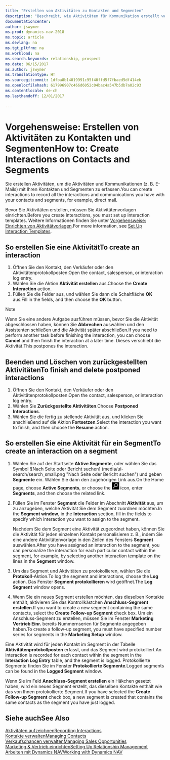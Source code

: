 ```yaml
---
title: "Erstellen von Aktivitäten zu Kontakten und Segmenten"
description: "Beschreibt, wie Aktivitäten für Kommunikation erstellt werden, die Sie mit Ihren Kontakten und Segmenten in Dynamics NAV haben, wie beispielsweise direkte E-Mail."
documentationcenter: 
author: jswymer
ms.prod: dynamics-nav-2018
ms.topic: article
ms.devlang: na
ms.tgt_pltfrm: na
ms.workload: na
ms.search.keywords: relationship, prospect
ms.date: 06/15/2017
ms.author: jswymer
ms.translationtype: HT
ms.sourcegitcommit: 1dfba8b14019991c95f40ffd5f7fbaed5df414eb
ms.openlocfilehash: 617996907c466d6052c04bac4a547b5db7a02c93
ms.contentlocale: de-ch
ms.lasthandoff: 12/01/2017

---
```

# <a name="how-to-create-interactions-on-contacts-and-segments"></a><span data-ttu-id="3f27c-103">Vorgehensweise: Erstellen von Aktivitäten zu Kontakten und Segmenten</span><span class="sxs-lookup"><span data-stu-id="3f27c-103">How to: Create Interactions on Contacts and Segments</span></span>
<span data-ttu-id="3f27c-104">Sie erstellen Aktivitäten, um die Aktivitäten und Kommunikationen (z. B. E-Mails) mit Ihren Kontakten und Segmenten zu erfassen.</span><span class="sxs-lookup"><span data-stu-id="3f27c-104">You can create interactions to record all the interactions and communications you have with your contacts and segments, for example, direct mail.</span></span>

<span data-ttu-id="3f27c-105">Bevor Sie Aktivitäten erstellen, müssen Sie Aktivitätenvorlagen einrichten.</span><span class="sxs-lookup"><span data-stu-id="3f27c-105">Before you create interactions, you must set up interaction templates.</span></span> <span data-ttu-id="3f27c-106">Weitere Informationen finden Sie unter [Vorgehensweise: Einrichten von Aktivitätvorlagen](marketing-interactions.md).</span><span class="sxs-lookup"><span data-stu-id="3f27c-106">For more information, see  [Set Up Interaction Templates](marketing-interactions.md).</span></span>

## <a name="to-create-an-interaction"></a><span data-ttu-id="3f27c-107">So erstellen Sie eine Aktivität</span><span class="sxs-lookup"><span data-stu-id="3f27c-107">To create an interaction</span></span>
1. <span data-ttu-id="3f27c-108">Öffnen Sie den Kontakt, den Verkäufer oder den Aktivitätenprotokollposten.</span><span class="sxs-lookup"><span data-stu-id="3f27c-108">Open the contact, salesperson, or interaction log entry.</span></span>
2. <span data-ttu-id="3f27c-109">Wählen Sie die Aktion **Aktivität erstellen** aus.</span><span class="sxs-lookup"><span data-stu-id="3f27c-109">Choose the **Create Interaction** action.</span></span>
3. <span data-ttu-id="3f27c-110">Füllen Sie die Felder aus, und wählen Sie dann die Schaltfläche **OK** aus.</span><span class="sxs-lookup"><span data-stu-id="3f27c-110">Fill in the fields, and then choose the **OK** button.</span></span>

> [!NOTE]  
>   <span data-ttu-id="3f27c-111">Wenn Sie eine andere Aufgabe ausführen müssen, bevor Sie die Aktivität abgeschlossen haben, können Sie **Abbrechen** auswählen und den Assistenten schließen und die Aktivität später abschließen.</span><span class="sxs-lookup"><span data-stu-id="3f27c-111">If you need to perform another task before finishing the interaction, you can choose **Cancel** and then finish the interaction at a later time.</span></span> <span data-ttu-id="3f27c-112">Dieses verschiebt die Aktivität.</span><span class="sxs-lookup"><span data-stu-id="3f27c-112">This postpones the interaction.</span></span>

## <a name="to-finish-and-delete-postponed-interactions"></a><span data-ttu-id="3f27c-113">Beenden und Löschen von zurückgestellten Aktivitäten</span><span class="sxs-lookup"><span data-stu-id="3f27c-113">To finish and delete postponed interactions</span></span>
1. <span data-ttu-id="3f27c-114">Öffnen Sie den Kontakt, den Verkäufer oder den Aktivitätenprotokollposten.</span><span class="sxs-lookup"><span data-stu-id="3f27c-114">Open the contact, salesperson, or interaction log entry.</span></span>
2. <span data-ttu-id="3f27c-115">Wählen Sie **Zurückgestellte Aktivitäten**.</span><span class="sxs-lookup"><span data-stu-id="3f27c-115">Choose **Postponed Interactions**.</span></span>
3. <span data-ttu-id="3f27c-116">Wählen Sie die fertig zu stellende Aktivität aus, und klicken Sie anschließend auf die Aktion **Fortsetzen**.</span><span class="sxs-lookup"><span data-stu-id="3f27c-116">Select the interaction you want to finish, and then choose the **Resume** action.</span></span>

## <a name="to-create-an-interaction-on-a-segment"></a><span data-ttu-id="3f27c-117">So erstellen Sie eine Aktivität für ein Segment</span><span class="sxs-lookup"><span data-stu-id="3f27c-117">To create an interaction on a segment</span></span>
1. <span data-ttu-id="3f27c-118">Wählen Sie auf der Startseite **Aktive Segmente**, oder wählen Sie  das Symbol ![Nach Seite oder Bericht suchen] (media/ui-search/search_small.png "Nach Seite oder Bericht suchen") und geben **Segmente** ein. Wählen Sie dann den zugehörigen Link aus.</span><span class="sxs-lookup"><span data-stu-id="3f27c-118">On the Home page, choose **Active Segments**, or choose the ![Search for Page or Report](media/ui-search/search_small.png "Search for Page or Report icon") icon, enter **Segments**, and then choose the related link.</span></span>
2. <span data-ttu-id="3f27c-119">Füllen Sie im Fenster **Segment** die Felder im Abschnitt **Aktivität** aus, um zu anzugeben, welche Aktivität Sie dem Segment zuordnen möchten.</span><span class="sxs-lookup"><span data-stu-id="3f27c-119">In the **Segment window**, in the **Interaction** section, fill in the fields to specify which interaction you want to assign to the segment.</span></span>

    <span data-ttu-id="3f27c-120">Nachdem Sie dem Segment eine Aktivität zugeordnet haben, können Sie die Aktivität für jeden einzelnen Kontakt personalisieren z. B., indem Sie eine andere Aktivitätenvorlage in den Zeilen des Fensters **Segment** auswählen.</span><span class="sxs-lookup"><span data-stu-id="3f27c-120">After you have assigned an interaction to the segment, you can personalize the interaction for each particular contact within the segment, for example, by selecting another interaction template on the lines in the **Segment** window.</span></span>  
3. <span data-ttu-id="3f27c-121">Um das Segment und Aktivitäten zu protokollieren, wählen Sie die **Protokoll**-Aktion.</span><span class="sxs-lookup"><span data-stu-id="3f27c-121">To log the segment and interactions, choose the **Log** action.</span></span> <span data-ttu-id="3f27c-122">Das Fenster **Segment protokollieren** wird geöffnet.</span><span class="sxs-lookup"><span data-stu-id="3f27c-122">The **Log Segment** window opens.</span></span>
4. <span data-ttu-id="3f27c-123">Wenn Sie ein neues Segment erstellen möchten, das dieselben Kontakte enthält, aktivieren Sie das Kontrollkästchen **Anschluss-Segment erstellen**.</span><span class="sxs-lookup"><span data-stu-id="3f27c-123">If you want to create a new segment containing the same contacts, select the **Create Follow-up Segment** check box.</span></span> <span data-ttu-id="3f27c-124">Um ein Anschluss-Segment zu erstellen, müssen Sie im Fenster **Marketing Vertrieb Einr.** bereits Nummernserien für Segmente angegeben haben.</span><span class="sxs-lookup"><span data-stu-id="3f27c-124">To create a follow-up segment, you must have specified number series for segments in the **Marketing Setup** window.</span></span>

<span data-ttu-id="3f27c-125">Eine Aktivität wird für jeden Kontakt im Segment in der Tabelle **Aktivitätenprotokollposten** erfasst, und das Segment wird protokolliert.</span><span class="sxs-lookup"><span data-stu-id="3f27c-125">An interaction is recorded for each contact within the segment in the **Interaction Log Entry** table, and the segment is logged.</span></span> <span data-ttu-id="3f27c-126">Protokollierte Segmente finden Sie im Fenster **Protokollierte Segmente**.</span><span class="sxs-lookup"><span data-stu-id="3f27c-126">Logged segments can be found in the **Logged Segment** window.</span></span>

<span data-ttu-id="3f27c-127">Wenn Sie im Feld **Anschluss-Segment erstellen** ein Häkchen gesetzt haben, wird ein neues Segment erstellt, das dieselben Kontakte enthält wie das von Ihnen protokollierte Segment.</span><span class="sxs-lookup"><span data-stu-id="3f27c-127">If you have selected the **Create Follow-up Segment** check box, a new segment is created that contains the same contacts as the segment you have just logged.</span></span>

## <a name="see-also"></a><span data-ttu-id="3f27c-128">Siehe auch</span><span class="sxs-lookup"><span data-stu-id="3f27c-128">See Also</span></span>
[<span data-ttu-id="3f27c-129">Aktivitäten aufzeichnen</span><span class="sxs-lookup"><span data-stu-id="3f27c-129">Recording Interactions</span></span>](marketing-interactions.md)  
[<span data-ttu-id="3f27c-130">Kontakte verwalten</span><span class="sxs-lookup"><span data-stu-id="3f27c-130">Managing Contacts</span></span>](marketing-contacts.md)  
[<span data-ttu-id="3f27c-131">Verkaufschancen verwalten</span><span class="sxs-lookup"><span data-stu-id="3f27c-131">Managing Sales Opportunities</span></span>](marketing-manage-sales-opportunities.md)  
[<span data-ttu-id="3f27c-132">Marketing & Vertrieb einrichten</span><span class="sxs-lookup"><span data-stu-id="3f27c-132">Setting Up Relationship Management</span></span>](marketing-setup-marketing.md)  
[<span data-ttu-id="3f27c-133">Arbeiten mit Dynamics NAV</span><span class="sxs-lookup"><span data-stu-id="3f27c-133">Working with Dynamics NAV</span></span>](ui-work-product.md)

